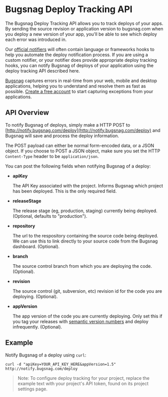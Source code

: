 Bugsnag Deploy Tracking API
===========================

The Bugsnag Deploy Tracking API allows you to track deploys of your apps.
By sending the source revision or application version to bugsnag.com when
you deploy a new version of your app, you'll be able to see which deploy each
error was introduced in.

Our [official notifiers](https://bugsnag.com/docs/notifiers) will often
contain language or frameworks hooks to help you automate the deploy
notification process. If you are using a custom notifier, or your notifier
does provide appropriate deploy tracking hooks, you can notify Bugsnag of
deploys of your application using the deploy tracking API described here.

[Bugsnag](http://bugsnag.com) captures errors in real-time from your web,
mobile and desktop applications, helping you to understand and resolve them
as fast as possible. [Create a free account](http://bugsnag.com) to start
capturing exceptions from your applications.


API Overview
------------

To notify Bugsnag of deploys, simply make a HTTP POST to
[http://notify.bugsnag.com/deploy](http://notify.bugsnag.com/deploy)
and Bugsnag will save and process the deploy information.

The POST payload can either be normal form-encoded data, or a JSON object. If
you choose to POST a JSON object, make sure you set the HTTP `Content-Type`
header to be `application/json`.

You can post the following fields when notifying Bugsnag of a deploy:

-   **apiKey**

    The API Key associated with the project. Informs Bugsnag which project
    has been deployed. This is the only required field.

-   **releaseStage**

    The release stage (eg, production, staging) currently being deployed.
    (Optional, defaults to "production").

-   **repository**

    The url to the respository containing the source code being deployed.
    We can use this to link directly to your source code from the Bugsnag
    dashboard. (Optional).

-   **branch**

    The source control branch from which you are deploying the code.
    (Optional).

-   **revision**

    The source control (git, subversion, etc) revision id for the code you
    are deploying. (Optional).

-   **appVersion**

    The app version of the code you are currently deploying. Only set this
    if you tag your releases with [semantic version numbers](http://semver.org/)
    and deploy infrequently. (Optional).


Example
-------

Notify Bugsnag of a deploy using `curl`:

```shell
curl -d "apiKey=YOUR_API_KEY_HERE&appVersion=1.5" http://notify.bugsnag.com/deploy
```

> Note: To configure deploy tracking for your project, replace the example text with your project's API token, found on its project settings page.
